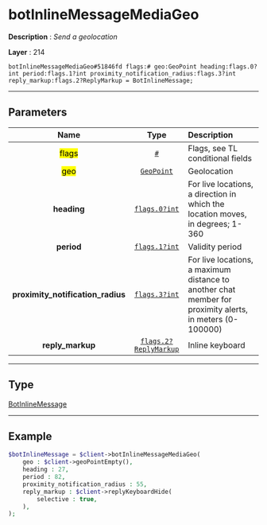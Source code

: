 # botInlineMessageMediaGeo

**Description** : *Send a geolocation*

**Layer** : 214

```tl
botInlineMessageMediaGeo#51846fd flags:# geo:GeoPoint heading:flags.0?int period:flags.1?int proximity_notification_radius:flags.3?int reply_markup:flags.2?ReplyMarkup = BotInlineMessage;
```

---

## Parameters

| Name | Type | Description |
| :---: | :---: | :--- |
| <mark>flags</mark> | [`#`](type/#) | Flags, see TL conditional fields |
| <mark>geo</mark> | [`GeoPoint`](type/GeoPoint) | Geolocation |
| **heading** | [`flags.0?int`](type/int) | For live locations, a direction in which the location moves, in degrees; 1-360 |
| **period** | [`flags.1?int`](type/int) | Validity period |
| **proximity_notification_radius** | [`flags.3?int`](type/int) | For live locations, a maximum distance to another chat member for proximity alerts, in meters (0-100000) |
| **reply_markup** | [`flags.2?ReplyMarkup`](type/ReplyMarkup) | Inline keyboard |

---

## Type

[BotInlineMessage](type/BotInlineMessage)

---

## Example

```php
$botInlineMessage = $client->botInlineMessageMediaGeo(
	geo : $client->geoPointEmpty(),
	heading : 27,
	period : 82,
	proximity_notification_radius : 55,
	reply_markup : $client->replyKeyboardHide(
		selective : true,
	),
);
```